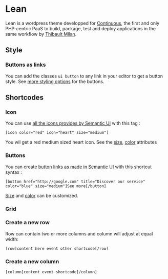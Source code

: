 # Lean

Lean is a wordpress theme developped for [Continuous](http://continuousphp.com), the first and only PHP-centric PaaS to build, package, test and deploy applications in the same workflow by [Thibault Milan](http://thibaultmilan.com).



## Style

### Buttons as links

You can add the classes `ui button` to any link in your editor to get a button style. See [more styling options](http://semantic-ui.com/elements/button.html) for the buttons.

## Shortcodes

### Icon

You can use [all the icons provides by Semantic UI](http://semantic-ui.com/elements/icon.html) with this tag :

`[icon color="red" icon="heart" size="medium"]`

You wil get a red medium sized heart icon. See the [size](http://semantic-ui.com/elements/icon.html#size), [color](http://semantic-ui.com/elements/icon.html#colored) attributes

### Buttons

You can create [button links as made in Semantic UI](http://semantic-ui.com/elements/button.html) with this shortcut syntax :

`[button href="http://google.com" title="Discover our service" color="blue" size="medium"]See more[/button]`

[Size](http://semantic-ui.com/elements/button.html#size) and [color](http://semantic-ui.com/elements/button.html#colored) can be customized.

### Grid

### Create a new row

Row can contain two or more columns and column will adjust at equal width:

`[row]content here event other shortcode[/row]`

### Create a new column

`[column]content event shortcode[/column]`
